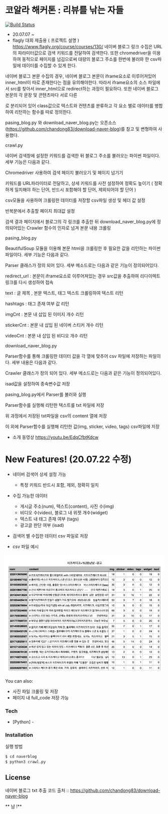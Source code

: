 # 코알라 해커톤 : 리뷰를 낚는 자들 

[![Build Status](https://travis-ci.org/joemccann/dillinger.svg?branch=master)](https://travis-ci.org/joemccann/dillinger)

  - 20.07.07 ~ 
  - flagly 대회 제출용 ( 프로젝트 설명 )
https://www.flagly.org/course/courses/130/
네이버 블로그 링크 수집은 URL의 파라미터값으로 검색 키워드를 전달하여 검색한다. 또한 chromedriver을 이용하여  동적으로 페이지를 넘김으로써 대량의 블로그 주소를 한번에 불러와 한 csv파일에 데이터를 수집할 수 있게 한다. 

네이버 블로그 본문 수집의 경우, 네이버 블로그 본문이 iframe요소로 이루어져있어 inner_html이 따로 존재한다는 점을 유의해야한다. 따라서 iframe요소의 소스 파일에서 src를 찾아서 inner_html으로 redirect하는 과정이 필요하다. 또한 네이버 블로그 본문의 각 문장 및 콘텐츠마다 서로 다른 <div>로 분리되어 있어 class값으로 텍스트와 컨텐츠를 분류하고 각 요소 별로 데이터를 병합하여 리턴하는 함수를 따로 정의한다.

pasing_blog.py 와 download_naver_blog.py는 오픈소스(https://github.com/chandong83/download-naver-blog)를 참고 및 변형하여 사용했다.


crawl.py

네이버 검색창에 설정한 키워드를 검색한 뒤 블로그 주소를 불러오는 파이썬 파일이다. 세부 기능은 다음과 같다. 

Chromedriver 사용하여 검색 페이지 불러오기 및 페이지 넘기기  

키워드를 URL파라미터로 전달하고, 상세 키워드를 사전 설정하여 정확도 높이기 ( 정확하게 일치해야 하는 단어, 반드시 포함해야 할 단어, 제외되어야 할 단어 )

csv모듈을 사용하여 크롤링한 데이터를 저장할 csv파일 생성 및 헤더 값 설정

반복문에서 추출할 페이지 최대값 설정

검색 결과 페이지에서 블로그의 각 링크를 추출한 뒤 download_naver_blog.py에 정의되어있는 Crawler 함수의 인자로 넘겨 본문 내용 크롤링


pasing_blog.py

BeautifulSoup 모듈을 이용해 본문 html을 크롤링한 후 필요한 값을 리턴하는 파이썬 파일이다. 세부 기능은 다음과 같다. 

Parser 클래스가 정의 되어 있다. 세부 메소드로는 다음과 같은 기능이 정의되어있다. 

redirect_url : 본문이 iframe요소로 이루어져있는 경우 src값을 추출하여 리다이렉트 링크를 다시 생성하여 접속

text : 글 제목 , 본문 텍스트, 태그 텍스트 크롤링하여 텍스트 리턴

hashtags : 태그 존재 여부 값 리턴

imgCnt : 본문 내 삽입 된 이미지 개수 리턴

stickerCnt : 본문 내 삽입 된 네이버 스티커 개수 리턴

videoCnt : 본문 내 삽입 된 비디오 개수 리턴


download_naver_blog.py

Parser함수를 통해 크롤링한 데이터 값을 각 열에 맞추어 csv 파일에 저장하는 파일이다. 세부 내용은 다음과 같다. 

Crawler 클래스가 정의 되어 있다. 세부 메소드로는 다음과 같은 기능이 정의되어있다. 

isad값을 설정하여 종속변수값 저장

pasing_blog.py에서 Parser를 불러와 실행

Parser함수를 실행해 리턴한 텍스트를 txt 파일에 저장

위 과정에서 저장된 txt파일을 csv의 content 열에 저장

이 외에 Parser함수를 실행해 리턴한 값(img, sticker, video, tags) csv파일에 저장


- 소개 동영상
https://youtu.be/EdqCfbtKdcw

# New Features! (20.07.22 수정)

- 네이버 검색어 상세 설정 가능 
  - 특정 키워드 반드시 포함, 제외, 정확히 일치 
- 수집 가능한 데이터 
  - 게시글 주소(num), 텍스트(content), 사진 수(img)
  - 비디오 수(video), 블로그 내 위젯 개수(widget) 
  - 텍스트 내 태그 존재 여부 (tags) 
  - 광고글 판단 여부 (isad)
  
- 검색어 별 수집한 데이터 csv 파일로 저장 

- csv 파일 예시

![image](./image/image.png)



You can also:
  - 사진 파일 크롤링 및 저장
  - 페이지 내 full_code 저장 가능


### Tech

* [Python] - 



### Installation

실행 방법 

```sh
$ cd naverblog
$ python3 crawl.py 
```



License
----

네이버 블로그 txt 추출 코드 출처
:: https://github.com/chandong83/download-naver-blog



** 냠 !**

[//]: # (These are reference links used in the body of this note and get stripped out when the markdown processor does its job. There is no need to format nicely because it shouldn't be seen. Thanks SO - http://stackoverflow.com/questions/4823468/store-comments-in-markdown-syntax)


   [dill]: <https://github.com/joemccann/dillinger>
   [git-repo-url]: <https://github.com/joemccann/dillinger.git>
   [john gruber]: <http://daringfireball.net>
   [df1]: <http://daringfireball.net/projects/markdown/>
   [markdown-it]: <https://github.com/markdown-it/markdown-it>
   [Ace Editor]: <http://ace.ajax.org>
   [node.js]: <http://nodejs.org>
   [Twitter Bootstrap]: <http://twitter.github.com/bootstrap/>
   [jQuery]: <http://jquery.com>
   [@tjholowaychuk]: <http://twitter.com/tjholowaychuk>
   [express]: <http://expressjs.com>
   [AngularJS]: <http://angularjs.org>
   [Gulp]: <http://gulpjs.com>

   [PlDb]: <https://github.com/joemccann/dillinger/tree/master/plugins/dropbox/README.md>
   [PlGh]: <https://github.com/joemccann/dillinger/tree/master/plugins/github/README.md>
   [PlGd]: <https://github.com/joemccann/dillinger/tree/master/plugins/googledrive/README.md>
   [PlOd]: <https://github.com/joemccann/dillinger/tree/master/plugins/onedrive/README.md>
   [PlMe]: <https://github.com/joemccann/dillinger/tree/master/plugins/medium/README.md>
   [PlGa]: <https://github.com/RahulHP/dillinger/blob/master/plugins/googleanalytics/README.md>
